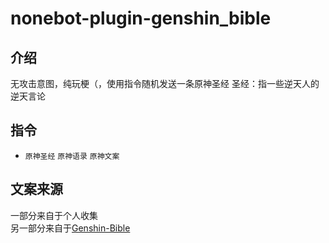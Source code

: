 # nonebot-plugin-genshin_bible

## 介绍
无攻击意图，纯玩梗（，使用指令随机发送一条原神圣经
圣经：指一些逆天人的逆天言论
## 指令
* ```原神圣经``` ```原神语录``` ```原神文案```
## 文案来源
一部分来自于个人收集  
另一部分来自于[Genshin-Bible](https://github.com/trojblue/Genshin-Bible)
